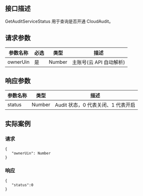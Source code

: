 
## 接口描述
  GetAuditServiceStatus 用于查询是否开通 CloudAudit。
## 请求参数
|参数名称|必选|类型|描述|
|---------|---------|---------|--------|
|ownerUin|	是|	Number	|主账号(云 API 自动解析)|

## 响应参数


| 参数名称 | 类型 | 描述 |
|---------|---------|---------|
| status | Number | Audit 状态，0 代表关闭、1 代表开启 |


## 实际案例
### 请求

```
{
   "ownerUin": Number
}
```
### 响应

```
{
   "status":0
}
```


